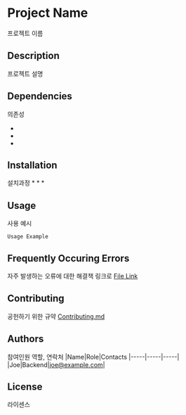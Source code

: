 # Project Name
프로젝트 이름
## Description
프로젝트 설명
## Dependencies
의존성

*
*
*

## Installation
설치과정 
*
*
*

## Usage
사용 예시
```
Usage Example
```

## Frequently Occuring Errors
자주 발생하는 오류에 대한 해결책 링크로
[File Link](https://wwww.naver.com)

## Contributing
공헌하기 위한 규약 [Contributing.md](www.naver.com)
## Authors
참여인원 역할, 연락처
|Name|Role|Contacts
|-----|-----|-----|
|Joe|Backend|joe@example.com|


## License
라이센스
